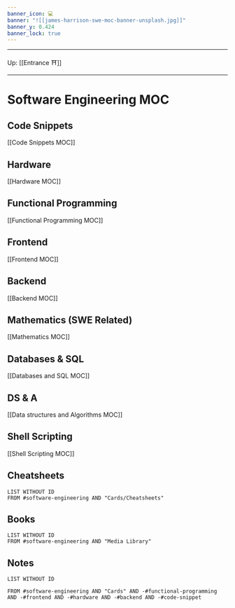```yaml
---
banner_icon: 💻
banner: "![[james-harrison-swe-moc-banner-unsplash.jpg]]"
banner_y: 0.424
banner_lock: true
---
```


---

Up: [[Entrance ⛩️]]

---

# Software Engineering MOC

## Code Snippets
[[Code Snippets MOC]]

## Hardware
[[Hardware MOC]]

## Functional Programming
[[Functional Programming MOC]]

## Frontend
[[Frontend MOC]]

## Backend
[[Backend MOC]]

## Mathematics (SWE Related)
[[Mathematics MOC]]

## Databases & SQL
[[Databases and SQL MOC]]

## DS & A
[[Data structures and Algorithms MOC]]

## Shell Scripting
[[Shell Scripting MOC]]

## Cheatsheets
```dataview
LIST WITHOUT ID 
FROM #software-engineering AND "Cards/Cheatsheets"
```

## Books
```dataview
LIST WITHOUT ID 
FROM #software-engineering AND "Media Library"
```

## Notes
```dataview
LIST WITHOUT ID 

FROM #software-engineering AND "Cards" AND -#functional-programming AND -#frontend AND -#hardware AND -#backend AND -#code-snippet
```
